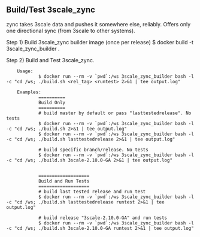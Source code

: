Build/Test 3scale_zync
----------------------

zync takes 3scale data and pushes it somewhere else, reliably. Offers only one directional sync (from 3scale to other systems).

Step 1) Build 3scale_zync builder image (once per release)
        $ docker build -t 3scale_zync_builder .

Step 2) Build and Test 3scale_zync.

        Usage:
                $ docker run --rm -v `pwd`:/ws 3scale_zync_builder bash -l -c "cd /ws; ./build.sh <rel_tag> <runtest> 2>&1 | tee output.log"

        Examples:
                ==========
                Build Only
                ==========
                # build master by default or pass "lasttestedrelease". No tests
                $ docker run --rm -v `pwd`:/ws 3scale_zync_builder bash -l -c "cd /ws; ./build.sh 2>&1 | tee output.log"
                $ docker run --rm -v `pwd`:/ws 3scale_zync_builder bash -l -c "cd /ws; ./build.sh lasttestedrelease 2>&1 | tee output.log"

                # build specific branch/release. No tests
                $ docker run --rm -v `pwd`:/ws 3scale_zync_builder bash -l -c "cd /ws; ./build.sh 3scale-2.10.0-GA 2>&1 | tee output.log"


                ===================
                Build and Run Tests
                ===================
                # build last tested release and run test
                $ docker run --rm -v `pwd`:/ws 3scale_zync_builder bash -l -c "cd /ws; ./build.sh lasttestedrelease runtest 2>&1 | tee output.log"

                # build release "3scale-2.10.0-GA" and run tests
                $ docker run --rm -v `pwd`:/ws 3scale_zync_builder bash -l -c "cd /ws; ./build.sh 3scale-2.10.0-GA runtest 2>&1 | tee output.log"

